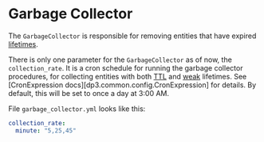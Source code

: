 # Garbage Collector

The `GarbageCollector` is responsible for removing entities that have expired [lifetimes](lifetimes.md).

There is only one parameter for the `GarbageCollector` as of now, the `collection_rate`.
It is a cron schedule for running the garbage collector procedures, for collecting entities with both [TTL](lifetimes.md#time-to-live-tokens) and [weak](lifetimes.md#weak-entities) lifetimes.
See [CronExpression docs][dp3.common.config.CronExpression] for details.
By default, this will be set to once a day at 3:00 AM.

File `garbage_collector.yml` looks like this:

```yaml
collection_rate:
  minute: "5,25,45"
```
